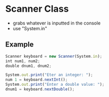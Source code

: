 # **Scanner Class**
- grabs whatever is inputted in the console
- use "System.in"

## Example
```javascript
Scanner keyboard = new Scanner(System.in);
int num1, num2;
double dnum1, dnum2;

System.out.print("Eter an integer: ");
num 1 = keyboard.nextInt();
System.out.print("Enter a double value: ");
dnum1 = keyboard.nextDouble();
